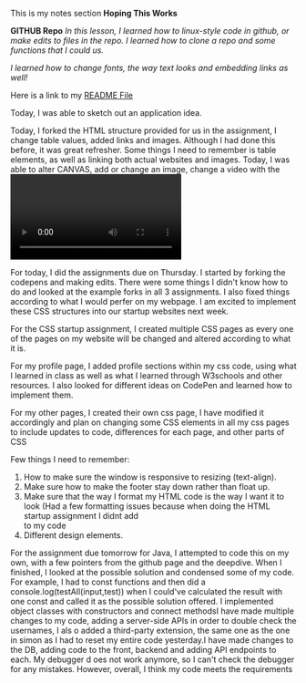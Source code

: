 
 This is my notes section
**Hoping This Works**

**GITHUB Repo**
*In this lesson, I learned how to linux-style code in github, or make edits to files in the repo. I learned how to clone a repo and some functions that I could us.*

*I learned how to change fonts, the way text looks and embedding links as well!*

Here is a link to my [README File](https://github.com/zeinmusarsaa/zeinsStartup/blob/main/README.md)

 Today, I was able to sketch out an application idea.

Today, I forked the HTML structure provided for us in the assignment, I change table values, added links and images. Although I had done this before, it was  great refresher. Some things I need to remember is table elements, as well as linking both actual websites and images.
 Today, I was able to alter CANVAS, add or change an image, change a video with the <video> titles rather than the iframe provided on youtube. I need to remember how videos are only added in specific formats, like mp5 and webm and ogg.
Today, I learned how to code a website from scratch. Although I have done this previously, we never went into detail about formatting or actually inputting into the actual website. I also used code from previous homework we had to add files. I added a few more pages, added a sign in and sign up page as well. I also Iframed the google maps but hopefully in the future I would like it to be tailored to a user's specific address. My index file is my login page, in the future I want this page to be more of a welcome page and the login to the side. Once we start doing CSS this would work. I added some styling CSS code to the HTML, I went through some tutorials and from w3schools on how to better format a page.

For today, I did the assignments due on Thursday. I started by forking the codepens and making edits. There were some things I didn't know how to do and looked at the example forks in all 3 assignments. I also fixed things according to what I would perfer on my webpage. I am excited to implement these CSS structures into our startup websites next week.

For the CSS startup assignment, I created multiple CSS pages as every one of the pages on my website will be changed and altered according to what it is.

For my profile page, I added profile sections within my css code, using what I learned in class as well as what I learned through W3schools and other resources. I also looked for different ideas on CodePen and learned how to implement them.

 For my other pages, I created their own css page, I have modified it accordingly and plan on changing some CSS elements in all my css pages to include updates to code, differences for each page, and other parts of CSS
 
 Few things I need to remember:
 1. How to make sure the window is responsive to resizing (text-align).
 2. Make sure how to make the footer stay down rather than float up.
 3. Make sure that the way I format my HTML code is the way I want it to look (Had a few formatting issues because when doing the HTML startup assignment I didnt add <main> </main> to my code
 4. Different design elements.
 

 For the assignment due tomorrow for Java, I attempted to code this on my own, with a few pointers from the github page and the deepdive. When I finished, I looked at the possible solution and condensed some of my code. For example, I had to const functions and then did a console.log(testAll(input,test)) when I could've calculated the result with one const and called it as the possible solution offered. 
I implemented object classes with constructors and connect methodsI have made multiple changes to my code, adding a server-side APIs in order to double check the usernames, I als
o added a third-party extension, the same one as the one in simon as I had to reset my entire code yesterday.I have made changes to the DB, adding code to the front, backend and adding API endpoints to each. My debugger d
oes not work anymore, so I can't check the debugger for any mistakes. However, overall, I think my code meets the requirements